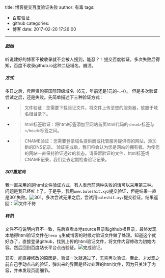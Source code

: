 title: 博客提交百度验证失败
author: 有毒
tags:
  - 百度验证
  - github
categories:
  - 博客
date: 2017-02-20 17:26:00
---
##### 起始
听说建好的博客不被收录就不会被人搜到，能忍？！提交百度验证，多次失败后得知，百度不收录github.io这种二级域名，崩溃。

##### 方式
多日之后，斥巨资购买国际顶级域名（6元，年前还是1元的-_-\）。
但是多次验证尝试之后，还是失败。先简单描述下三种验证方式：
* > 文件验证：您需要下载验证文件，将文件上传至您的服务器，放置于域名根目录下。
* > html标签验证：将html标签添加至网站首页html代码的`<head>`标签与`</head>`标签之间。
* > CNAME验证：您需要登录域名提供商或托管服务提供商的网站，添加新的DNS记录。
验证完成后，我们将会认为您是网站的拥有者。为使您的网站一直保持验证通过的状态，请保留验证的文件、html标签或CNAME记录，我们会去定期检查验证记录。
<!--more-->
##### 301重定向
我一直采用的是html文件验证方式，有人表示前两种失败的话可以采用第三种。问题是我已经杠上了。于是乎，我用`www.buleshit.xyz`提交验证，但是结果一直是301失败。![301](http://ojx1bz70j.bkt.clouddn.com/301%E9%AA%8C%E8%AF%81%E5%A4%B1%E8%B4%A5.png)。多次尝试无果之后，尝试用`buleshit.xyz`提交验证，结果返回：![文件不符](http://ojx1bz70j.bkt.clouddn.com/%E9%AA%8C%E8%AF%81%E5%A4%B1%E8%B4%A5.png)


##### 转机   
文件不符说明内容不一致，先后查看本地source目录和github根目录，最终发现本地得html验证文件在`hexo g`生成博客的时候对验证文件做了处理。知道这个就好办了，直接登录github，找到上传的html验证文件，将文件内容修改为初始内容。然后回到百度站长平台点击验证。![完成验证](http://ojx1bz70j.bkt.clouddn.com/%E5%AE%8C%E6%88%90%E9%AA%8C%E8%AF%81.png)。

其实，能直接修改的原因是，验证一次就通过了，无需再次验证。至此，才发现之前自己手动点击的验证，弹出来的界面是经过处理的html文件，因为只关注了内容，并未发现页面细节。